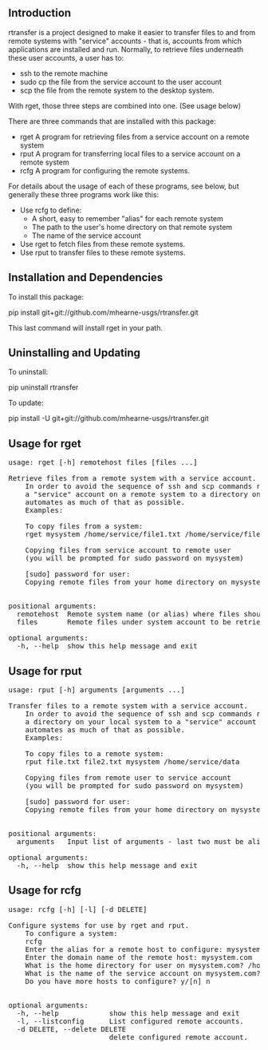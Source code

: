Introduction
------------

rtransfer is a project designed to make it easier to transfer files to and from remote systems
with "service" accounts - that is, accounts from which applications are installed and run.  Normally,
to retrieve files underneath these user accounts, a user has to:

 - ssh to the remote machine
 - sudo cp the file from the service account to the user account
 - scp the file from the remote system to the desktop system.

With rget, those three steps are combined into one. (See usage below)

There are three commands that are installed with this package:
 - rget A program for retrieving files from a service account on a remote system
 - rput A program for transferring local files to a service account on a remote system
 - rcfg A program for configuring the remote systems.

For details about the usage of each of these programs, see below, but generally these three programs work like this:

 - Use rcfg to define:
   * A short, easy to remember "alias" for each remote system
   * The path to the user's home directory on that remote system
   * The name of the service account
 - Use rget to fetch files from these remote systems.
 - Use rput to transfer files to these remote systems.

Installation and Dependencies
-----------------------------
To install this package:

pip install git+git://github.com/mhearne-usgs/rtransfer.git

This last command will install rget in your path.

Uninstalling and Updating
-------------------------

To uninstall:

pip uninstall rtransfer

To update:

pip install -U git+git://github.com/mhearne-usgs/rtransfer.git


Usage for rget
--------
<pre>
usage: rget [-h] remotehost files [files ...]

Retrieve files from a remote system with a service account.
    In order to avoid the sequence of ssh and scp commands required to copy files from 
    a "service" account on a remote system to a directory on your local system, this program
    automates as much of that as possible.
    Examples:

    To copy files from a system:
    rget mysystem /home/service/file1.txt /home/service/file2.txt
    
    Copying files from service account to remote user 
    (you will be prompted for sudo password on mysystem)

    [sudo] password for user:
    Copying remote files from your home directory on mysystem to local directory.
    

positional arguments:
  remotehost  Remote system name (or alias) where files should be retrieved from
  files       Remote files under system account to be retrieved.

optional arguments:
  -h, --help  show this help message and exit
</pre>

Usage for rput
--------------
<pre>
usage: rput [-h] arguments [arguments ...]

Transfer files to a remote system with a service account.
    In order to avoid the sequence of ssh and scp commands required to copy files from 
    a directory on your local system to a "service" account on a remote system, this program
    automates as much of that as possible.
    Examples:

    To copy files to a remote system:
    rput file.txt file2.txt mysystem /home/service/data
    
    Copying files from remote user to service account 
    (you will be prompted for sudo password on mysystem)

    [sudo] password for user:
    Copying remote files from your home directory on mysystem to service account folder.
    

positional arguments:
  arguments   Input list of arguments - last two must be alias and remote folder

optional arguments:
  -h, --help  show this help message and exit
</pre>

Usage for rcfg
--------------
<pre>
usage: rcfg [-h] [-l] [-d DELETE]

Configure systems for use by rget and rput.
    To configure a system:
    rcfg
    Enter the alias for a remote host to configure: mysystem
    Enter the domain name of the remote host: mysystem.com
    What is the home directory for user on mysystem.com? /home/AD/myuser 
    What is the name of the service account on mysystem.com? service
    Do you have more hosts to configure? y/[n] n
    

optional arguments:
  -h, --help            show this help message and exit
  -l, --listconfig      List configured remote accounts.
  -d DELETE, --delete DELETE
                        delete configured remote account.
</pre>

